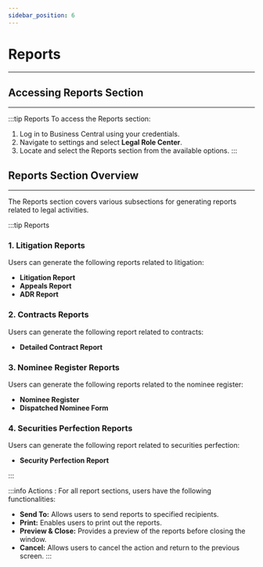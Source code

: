 ```yaml
---
sidebar_position: 6
---
```


# Reports
---
## Accessing Reports Section
---

:::tip Reports
To access the Reports section:
1. Log in to Business Central using your credentials.
2. Navigate to settings and select **Legal Role Center**.
3. Locate and select the Reports section from the available options.
:::

## Reports Section Overview
---

The Reports section covers various subsections for generating reports related to legal activities.

:::tip Reports
### 1. Litigation Reports

Users can generate the following reports related to litigation:

- **Litigation Report**
- **Appeals Report**
- **ADR Report**

### 2. Contracts Reports

Users can generate the following report related to contracts:

- **Detailed Contract Report**

### 3. Nominee Register Reports

Users can generate the following reports related to the nominee register:

- **Nominee Register**
- **Dispatched Nominee Form**

### 4. Securities Perfection Reports

Users can generate the following report related to securities perfection:

- **Security Perfection Report**

:::


:::info Actions : 
For all report sections, users have the following functionalities:

- **Send To:** Allows users to send reports to specified recipients.
- **Print:** Enables users to print out the reports.
- **Preview & Close:** Provides a preview of the reports before closing the window.
- **Cancel:** Allows users to cancel the action and return to the previous screen.
:::

